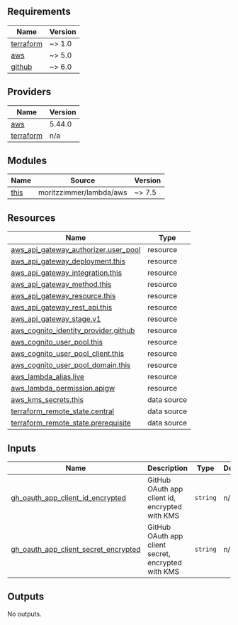 <!-- BEGIN_TF_DOCS -->
## Requirements

| Name | Version |
|------|---------|
| <a name="requirement_terraform"></a> [terraform](#requirement\_terraform) | ~> 1.0 |
| <a name="requirement_aws"></a> [aws](#requirement\_aws) | ~> 5.0 |
| <a name="requirement_github"></a> [github](#requirement\_github) | ~> 6.0 |

## Providers

| Name | Version |
|------|---------|
| <a name="provider_aws"></a> [aws](#provider\_aws) | 5.44.0 |
| <a name="provider_terraform"></a> [terraform](#provider\_terraform) | n/a |

## Modules

| Name | Source | Version |
|------|--------|---------|
| <a name="module_this"></a> [this](#module\_this) | moritzzimmer/lambda/aws | ~> 7.5 |

## Resources

| Name | Type |
|------|------|
| [aws_api_gateway_authorizer.user_pool](https://registry.terraform.io/providers/hashicorp/aws/latest/docs/resources/api_gateway_authorizer) | resource |
| [aws_api_gateway_deployment.this](https://registry.terraform.io/providers/hashicorp/aws/latest/docs/resources/api_gateway_deployment) | resource |
| [aws_api_gateway_integration.this](https://registry.terraform.io/providers/hashicorp/aws/latest/docs/resources/api_gateway_integration) | resource |
| [aws_api_gateway_method.this](https://registry.terraform.io/providers/hashicorp/aws/latest/docs/resources/api_gateway_method) | resource |
| [aws_api_gateway_resource.this](https://registry.terraform.io/providers/hashicorp/aws/latest/docs/resources/api_gateway_resource) | resource |
| [aws_api_gateway_rest_api.this](https://registry.terraform.io/providers/hashicorp/aws/latest/docs/resources/api_gateway_rest_api) | resource |
| [aws_api_gateway_stage.v1](https://registry.terraform.io/providers/hashicorp/aws/latest/docs/resources/api_gateway_stage) | resource |
| [aws_cognito_identity_provider.github](https://registry.terraform.io/providers/hashicorp/aws/latest/docs/resources/cognito_identity_provider) | resource |
| [aws_cognito_user_pool.this](https://registry.terraform.io/providers/hashicorp/aws/latest/docs/resources/cognito_user_pool) | resource |
| [aws_cognito_user_pool_client.this](https://registry.terraform.io/providers/hashicorp/aws/latest/docs/resources/cognito_user_pool_client) | resource |
| [aws_cognito_user_pool_domain.this](https://registry.terraform.io/providers/hashicorp/aws/latest/docs/resources/cognito_user_pool_domain) | resource |
| [aws_lambda_alias.live](https://registry.terraform.io/providers/hashicorp/aws/latest/docs/resources/lambda_alias) | resource |
| [aws_lambda_permission.apigw](https://registry.terraform.io/providers/hashicorp/aws/latest/docs/resources/lambda_permission) | resource |
| [aws_kms_secrets.this](https://registry.terraform.io/providers/hashicorp/aws/latest/docs/data-sources/kms_secrets) | data source |
| [terraform_remote_state.central](https://registry.terraform.io/providers/hashicorp/terraform/latest/docs/data-sources/remote_state) | data source |
| [terraform_remote_state.prerequisite](https://registry.terraform.io/providers/hashicorp/terraform/latest/docs/data-sources/remote_state) | data source |

## Inputs

| Name | Description | Type | Default | Required |
|------|-------------|------|---------|:--------:|
| <a name="input_gh_oauth_app_client_id_encrypted"></a> [gh\_oauth\_app\_client\_id\_encrypted](#input\_gh\_oauth\_app\_client\_id\_encrypted) | GitHub OAuth app client id, encrypted with KMS | `string` | n/a | yes |
| <a name="input_gh_oauth_app_client_secret_encrypted"></a> [gh\_oauth\_app\_client\_secret\_encrypted](#input\_gh\_oauth\_app\_client\_secret\_encrypted) | GitHub OAuth app client secret, encrypted with KMS | `string` | n/a | yes |

## Outputs

No outputs.
<!-- END_TF_DOCS -->